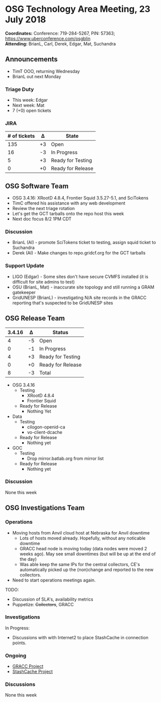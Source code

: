 # OSG Technology Area Meeting, 23 July 2018

**Coordinates:** Conference: 719-284-5267, PIN: 57363; <https://www.uberconference.com/osgblin>  
**Attending:** BrianL, Carl, Derek, Edgar, Mat, Suchandra


## Announcements

-   TimT OOO, returning Wednesday
-   BrianL out next Monday


### Triage Duty

-   This week: Edgar
-   Next week: Mat
-   7 (+0) open tickets


### JIRA

| # of tickets | &Delta; | State             |
|------------ |------- |----------------- |
| 135          | +3      | Open              |
| 16           | -3      | In Progress       |
| 5            | +3      | Ready for Testing |
| 0            | +0      | Ready for Release |


## OSG Software Team

-   OSG 3.4.16: XRootD 4.8.4, Frontier Squid 3.5.27-5.1, and SciTokens
-   TimC offered his assistance with any web development
-   Review the next triage rotation
-   Let's get the GCT tarballs onto the repo host this week
-   Next doc focus 8/2 1PM CDT


### Discussion

-   BrianL (AI) - promote SciTokens ticket to testing, assign squid ticket to Suchandra
-   Derek (AI) - Make changes to repo.gridcf.org for the GCT tarballs


### Support Update

-   LIGO (Edgar) - Some sites don't have secure CVMFS installed (it is difficult for site admins to test)
-   OSU (BrianL, Mat) - inaccurate site topology and still running a GRAM gatekeeper
-   GridUNESP (BrianL) - investigating N/A site records in the GRACC reporting that's suspected to be GridUNESP sites


## OSG Release Team

| 3.4.16 | &Delta; | Status            |
|------ |------- |----------------- |
| 4      | -5      | Open              |
| 0      | -1      | In Progress       |
| 4      | +3      | Ready for Testing |
| 0      | +0      | Ready for Release |
| 8      | -3      | Total             |

-   OSG 3.4.16  
    -   Testing  
        -   XRootD 4.8.4
        -   Frontier Squid
    -   Ready for Release  
        -   Nothing Yet
-   Data  
    -   Testing  
        -   cilogon-openid-ca
        -   vo-client-dcache
    -   Ready for Release  
        -   Nothing yet
-   GOC  
    -   Testing  
        -   Drop mirror.batlab.org from mirror list
    -   Ready for Release  
        -   Nothing yet


### Discussion

None this week  


## OSG Investigations Team


### Operations

-   Moving hosts from Anvil cloud host at Nebraska for Anvil downtime
    - Lots of hosts moved already.  Hopefully, without any noticable downtime
    - GRACC head node is moving today (data nodes were moved 2 weeks ago).  May see small downtimes (but will be up at the end of the day)
    - Was able keep the same IPs for the central collectors, CE's automatically picked up the (non)change and reported to the new collectors.
-   Need to start operations meetings again.

TODO:  

-   Discussion of SLA's, availability metrics
-   Puppetize: ~~Collectors~~, GRACC


### Investigations

In Progress:  

-   Discussions with with Internet2 to place StashCache in connection points.


### Ongoing

-   [GRACC Project](https://jira.opensciencegrid.org/projects/GRACC/)
-   [StashCache Project](https://opensciencegrid.org/docs/data/stashcache/overview/)


### Discussions

None this week
